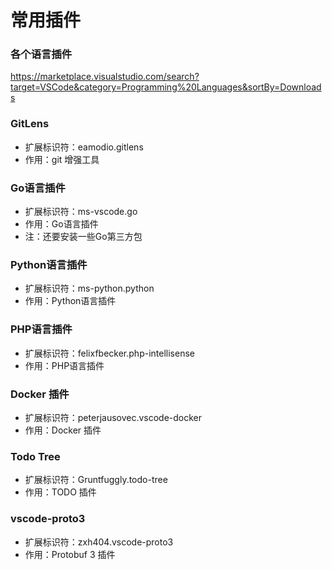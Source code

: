 # 常用插件

### 各个语言插件

<https://marketplace.visualstudio.com/search?target=VSCode&category=Programming%20Languages&sortBy=Downloads>

### GitLens

- 扩展标识符：eamodio.gitlens
- 作用：git 增强工具

### Go语言插件

- 扩展标识符：ms-vscode.go
- 作用：Go语言插件
- 注：还要安装一些Go第三方包

### Python语言插件

- 扩展标识符：ms-python.python
- 作用：Python语言插件

### PHP语言插件

- 扩展标识符：felixfbecker.php-intellisense
- 作用：PHP语言插件

### Docker 插件

- 扩展标识符：peterjausovec.vscode-docker
- 作用：Docker 插件


### Todo Tree

- 扩展标识符：Gruntfuggly.todo-tree
- 作用：TODO 插件

### vscode-proto3

- 扩展标识符：zxh404.vscode-proto3
- 作用：Protobuf 3 插件
